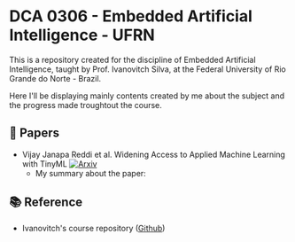 # DCA 0306 - Embedded Artificial Intelligence - UFRN

This is a repository created for the discipline of Embedded Artificial Intelligence, taught by Prof. Ivanovitch Silva, at the Federal University of Rio Grande do Norte - Brazil. 

Here I'll be displaying mainly contents created by me about the subject and the progress made troughtout the course. 

## :page_facing_up: Papers

- Vijay Janapa Reddi et al. Widening Access to Applied Machine Learning with TinyML [![Arxiv](https://img.shields.io/badge/paper-arxiv-red)](https://arxiv.org/pdf/2106.04008.pdf)
  - My summary about the paper: 

## :books: Reference 
- Ivanovitch's course repository ([Github](https://github.com/ivanovitchm/embedded.ai))
